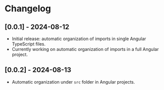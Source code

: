 # Changelog

## [0.0.1] - 2024-08-12
- Initial release: automatic organization of imports in single Angular TypeScript files.
- Currently working on automatic organization of imports in a full Angular project.

## [0.0.2] - 2024-08-13
- Automatic organization under `src` folder in Angular projects.